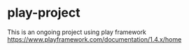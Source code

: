# play-project
This is an ongoing project using play framework
https://www.playframework.com/documentation/1.4.x/home
